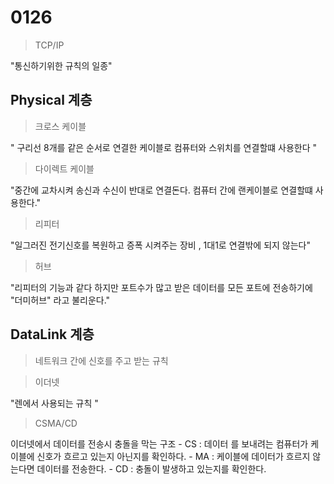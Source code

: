 # 0126 
> TCP/IP

"통신하기위한 규칙의 일종"

## Physical 계층 
> 크로스 케이블 

" 구리선 8개를 같은 순서로 연결한 케이블로 컴퓨터와 
스위치를 연결할떄 사용한다 "   
> 다이렉트 케이블   

"중간에 교차시켜 송신과 수신이 반대로 연결돈다. 컴퓨터 간에 랜케이블로 연결할떄 사용한다."

> 리피터 

"일그러진 전기신호를 복원하고 증폭 시켜주는 장비 , 1대1로 연결밖에 되지 않는다"

> 허브 

"리피터의 기능과 같다 하지만 포트수가 많고 받은 데이터를 모든 포트에 전송하기에 "더미허브" 라고 불리운다."

## DataLink 계층

> 네트워크 간에 신호를 주고 받는 규칙 

> 이더넷 

"렌에서 사용되는 규칙 "

>CSMA/CD

이더넷에서 데이터를 전송시 충돌을 막는 구조 
    - CS : 데이터 를 보내려는 컴퓨터가 케이블에 신호가 흐르고 있는지 아닌지를 확인하다.
    - MA : 케이블에 데이터가 흐르지 않는다면 데이터를 전송한다.
    - CD : 충돌이 발생하고 있는지를 확인한다.